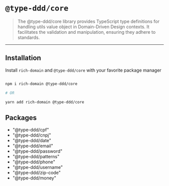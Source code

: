 # `@type-ddd/core`

> The @type-ddd/core library provides TypeScript type definitions for handling utils value object in Domain-Driven Design contexts. It facilitates the validation and manipulation, ensuring they adhere to standards.

---

## Installation

Install `rich-domain` and `@type-ddd/core` with your favorite package manager

```sh

npm i rich-domain @type-ddd/core

# OR

yarn add rich-domain @type-ddd/core

```

## Packages

- "@type-ddd/cpf"
- "@type-ddd/cnpj"
- "@type-ddd/date"
- "@type-ddd/email"
- "@type-ddd/password"
- "@type-ddd/patterns"
- "@type-ddd/phone"
- "@type-ddd/username"
- "@type-ddd/zip-code"
- "@type-ddd/money"
